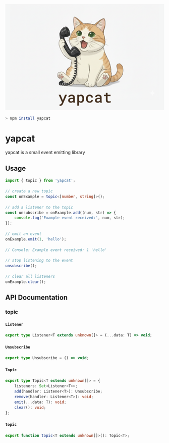 ![cover](./docs/cover.png)

```sh
> npm install yapcat
```

# yapcat

yapcat is a small event emitting library

## Usage

```ts
import { topic } from 'yapcat';

// create a new topic
const onExample = topic<[number, string]>();

// add a listener to the topic
const unsubscribe = onExample.add((num, str) => {
    console.log('Example event received:', num, str);
});

// emit an event
onExample.emit(1, 'hello');

// Console: Example event received: 1 'hello'

// stop listening to the event
unsubscribe();

// clear all listeners
onExample.clear();
```

## API Documentation

### topic

#### `Listener`

```ts
export type Listener<T extends unknown[]> = (...data: T) => void;
```

#### `Unsubscribe`

```ts
export type Unsubscribe = () => void;
```

#### `Topic`

```ts
export type Topic<T extends unknown[]> = {
    listeners: Set<Listener<T>>;
    add(handler: Listener<T>): Unsubscribe;
    remove(handler: Listener<T>): void;
    emit(...data: T): void;
    clear(): void;
};
```

#### `topic`

```ts
export function topic<T extends unknown[]>(): Topic<T>;
```


